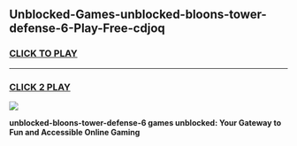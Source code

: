 
## Unblocked-Games-unblocked-bloons-tower-defense-6-Play-Free-cdjoq
<h3>
<a href="https://premium76.site?title=unblocked-bloons-tower-defense-6&ref=17A">CLICK TO PLAY</a></h3>
<hr>

<h3>
<a href="https://premium76.site?title=unblocked-bloons-tower-defense-6&ref=17A">CLICK 2 PLAY</a>
  
</h3>

<a href="https://premium76.site?title=unblocked-bloons-tower-defense-6&ref=17A"><img src="https://clearcache.store/games.png"></a>


**unblocked-bloons-tower-defense-6 games unblocked: Your Gateway to Fun and Accessible Online Gaming**
